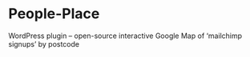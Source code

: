 People-Place
============

WordPress plugin – open-source interactive Google Map of ‘mailchimp signups’ by postcode